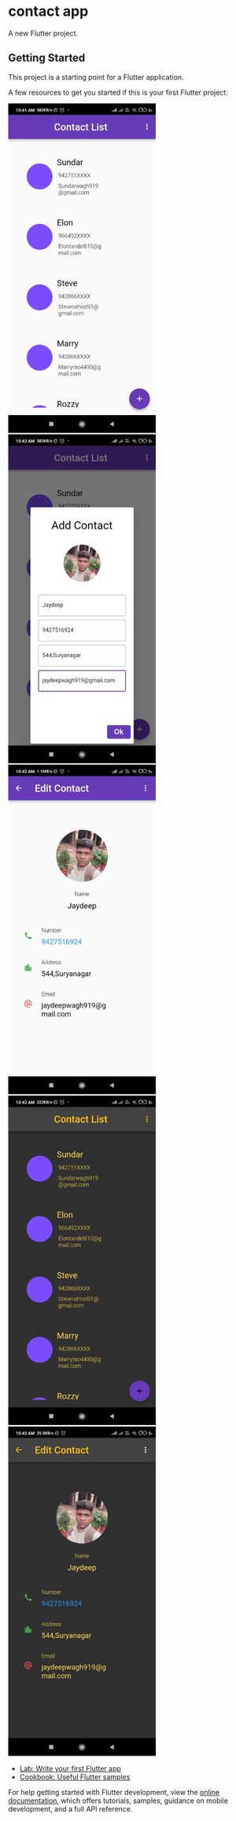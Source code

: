 # contact app

A new Flutter project.

## Getting Started

This project is a starting point for a Flutter application.

A few resources to get you started if this is your first Flutter project:

<img src="asset/demo/img.jpg" width="300"/> <img src="asset/demo/img2.jpg" width="300"/>
<img src="asset/demo/img3.jpg" width="300"/> <img src="asset/demo/img4.jpg" width="300"/>
<img src="asset/demo/img5.jpg" width="300"/>

- [Lab: Write your first Flutter app](https://docs.flutter.dev/get-started/codelab)
- [Cookbook: Useful Flutter samples](https://docs.flutter.dev/cookbook)

For help getting started with Flutter development, view the
[online documentation](https://docs.flutter.dev/), which offers tutorials, samples, guidance on
mobile development, and a full API reference.
